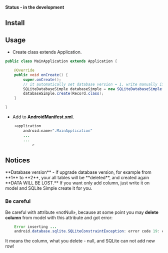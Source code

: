 **Status - in the development**

<h2>Install</h2>

<h2>Usage</h2>

- Create class extends Application.

```java
public class MainApplication extends Application {

    @Override
    public void onCreate() {
        super.onCreate();
        // it automatically set database version = 1, write manually if need
        SQLiteDatabaseSimple databaseSimple = new SQLiteDatabaseSimple(this);
        databaseSimple.create(Record.class);
    }

}
```

- Add to **AndroidManifest.xml**.

```java
    <application
        android:name=".MainApplication"
        ...
        ...
            >
```

<h2>Notices</h2>
**Database version** - if upgrade database version, for example from **1** to **2**, your all tables will be **deleted**, and created again **DATA WILL BE LOST.** If you want only add column, just write it on model and SQLite Simple create it for you.

<h3>Be careful</h3>

Be careful with attribute «notNull», because at some point you may **delete column** from model with this attribute and got error:
```java
    Error inserting ...
    android.database.sqlite.SQLiteConstraintException: error code 19: constraint failed
```
It means the column, what you delete - null, and SQLite can not add new row!